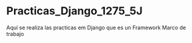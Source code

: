 # Practicas_Django_1275_5J
Aquí se realiza las practicas em Django que es un Framework Marco de trabajo 
